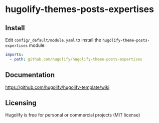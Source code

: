 # hugolify-themes-posts-expertises

## Install
Edit `config/_default/module.yaml` to install the `hugolify-theme-posts-expertises` module:
```yml
imports:
  - path: github.com/hugolify/hugolify-theme-posts-expertises
```

## Documentation
https://github.com/hugolify/hugolify-template/wiki

## Licensing
Hugolify is free for personal or commercial projects (MIT license)
